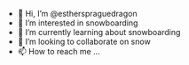 - 👋 Hi, I’m @estherspraguedragon
- 👀 I’m interested in snowboarding
- 🌱 I’m currently learning about snowboarding
- 💞️ I’m looking to collaborate on snow
- 📫 How to reach me ...

<!---
estherspraguedragon/estherspraguedragon is a ✨ special ✨ repository because its `README.md` (this file) appears on your GitHub profile.
You can click the Preview link to take a look at your changes.
--->
